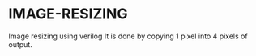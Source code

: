 # IMAGE-RESIZING
Image resizing using verilog
It is done by copying 1 pixel into 4 pixels of output.

